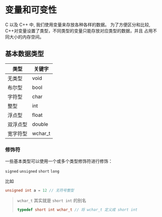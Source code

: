 # 变量和可变性

C 以及 C++ 中, 我们使用变量来存放各种各样的数据。 为了方便区分和比较, C++对变量设置了类型，不同类型的变量只能存放对应类型的数据，并且
占用不同大小的内存空间。

## 基本数据类型

| 类型 | 关键字 |
-------|-------|
| 无类型 | void |
| 布尔型 | bool |
| 字符型 | char |
| 整型 | int |
| 浮点型 | float |
| 双浮点型 | double |
| 宽字符型 | wchar_t |


### 修饰符

一些基本类型可以使用一个或多个类型修饰符进行修饰：

`signed` `unsigned` `short` `long`

比如
```cpp
unsigned int a = 12 // 无符号整型
```


> `wchar_t` 其实就是 `short int` 的别名
> ```cpp
> typedef short int wchar_t // 将 wchar_t 定义成 short int
>```